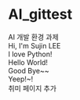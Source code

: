 # AI_gittest
AI 개발 환경 과제  
Hi, I'm Sujin LEE  
I love Python!  
Hello World!  
Good Bye~~  
Yeep!~!  
취미 페이지 추가